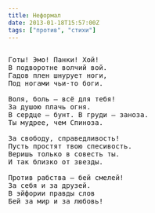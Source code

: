 ```yaml
---
title: Неформал
date: 2013-01-18T15:57:00Z
tags: ["против", "стихи"]
---
```


<pre>

Готы! Эмо! Панки! Хой!
В подворотне волчий вой.
Гадов плен шнурует ноги,
Под ногами чьи-то боги.

Воля, боль — всё для тебя!
За душою плачь огня.
В сердце — бунт. В груди — заноза.
Ты мудрее, чем Спиноза.

За свободу, справедливость!
Пусть простят твою спесивость.
Веришь только в совесть ты.
И так близко от звезды.

Против рабства — бей смелей!
За себя и за друзей.
В эйфории правды слов
Бей за мир и за любовь!




</pre>
